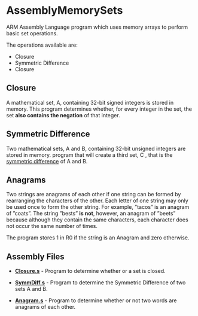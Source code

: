 # AssemblyMemorySets
ARM Assembly Language program which uses memory arrays to perform basic set operations.

The operations available are:

* Closure
* Symmetric Difference
* Closure

## Closure

A mathematical set, A, containing 32-bit signed integers is stored in memory. This program determines whether, for every integer in the set, the set **also contains the negation** of that integer.

## Symmetric Difference

Two mathematical sets, A and B, containing 32-bit unsigned integers are stored in memory. program that will create a third set, C , that is the [symmetric difference](https://en.wikipedia.org/wiki/Symmetric_difference) of A and B.

## Anagrams

Two strings are anagrams of each other if one string can be formed by rearranging the characters
of the other. Each letter of one string may only be used once to form the other string. For
example, ”tacos” is an anagram of ”coats”. The string ”bests” **is not**, however, an anagram of
”beets” because although they contain the same characters, each character does not occur the
same number of times.

The program stores 1 in R0 if the string is an Anagram and zero otherwise.

## Assembly Files

* **[Closure.s](https://github.com/dooleyb1/AssemblyMemorySets/closure/Closure.s)** - Program to determine whether or a set is closed.

* **[SymmDiff.s](https://github.com/dooleyb1/AssemblyMemorySets/symmetric_difference/SymmDiff.s)** - Program to determine the Symmetric Difference of two sets A and B.

* **[Anagram.s](https://github.com/dooleyb1/AssemblyMemorySets/anagram/Anagram.s)** - Program to determine whether or not two words are anagrams of each other.